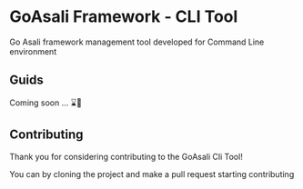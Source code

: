 # GoAsali Framework - CLI Tool

Go Asali framework management tool developed for Command Line environment

## Guids
Coming soon ... ⌛️🫠

## Contributing

Thank you for considering contributing to the GoAsali Cli Tool!

You can by cloning the project and make a pull request starting contributing
